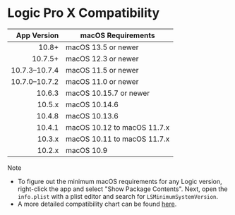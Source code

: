 # Logic Pro X Compatibility

App Version   | macOS Requirements
------------:|-------------------
10.8+         | macOS 13.5 or newer
10.7.5+       | macOS 12.3 or newer
10.7.3–10.7.4 | macOS 11.5 or newer
10.7.0–10.7.2 | macOS 11.0 or newer
10.6.3        | macOS 10.15.7 or newer
10.5.x        | macOS 10.14.6	
10.4.8        | macOS 10.13.6
10.4.1        | macOS 10.12 to macOS 11.7.x
10.3.x        | macOS 10.11 to macOS 11.7.x
10.2.x        | macOS 10.9

> [!NOTE]
> 
> - To figure out the minimum macOS requirements for any Logic version, right-click the app and select "Show Package Contents". Next, open the `info.plist` with a plist editor and search for `LSMinimumSystemVersion`.
> - A more detailed compatibility chart can be found [here](https://docs.google.com/spreadsheets/d/1az7KnLQJ1jm_umIhkjjNTr47-vUCcranCXgTTW5R7jY/edit?usp=sharing).
